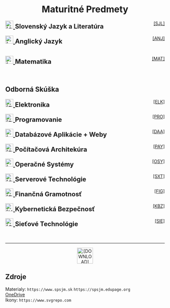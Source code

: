 <div align="center">

# Maturitné Predmety

</div>

<div style="display: flex; justify-content: space-between;">
    <span style="font-size: 20px;">
        <a href= "/SJL/SLOVENCINA.md">
            <img src="https://flagcdn.com/sk.svg" width="25" alt="[SJL]">
        </a>
        <b>
            Slovenský Jazyk a Literatúra
        </b>
    </span>
    <span><a href= "/SJL/SLOVENCINA.md">[SJL]</a></span>
</div>
<br>
<div style="display: flex; justify-content: space-between;">
    <span style="font-size: 20px;">
        <a href= "/ENG/ENGLISH.md">
            <img src="https://flagcdn.com/gb.svg" width="25" alt="[ANJ]">
        </a>
        <b>
            Anglický Jazyk
        </b>
    </span>
    <span><a href= "/ENG/ENGLISH.md">[ANJ]</a></span>
</div>
<br><br>
<div style="display: flex; justify-content: space-between;">
    <span style="font-size: 20px;">
        <a href= "/MAT/MATEMATIKA.md">
            <img src="https://www.svgrepo.com/show/499849/calculator.svg" width="25" alt="[MAT]">
        </a>
        <b>
            Matematika
        </b>
    </span>
    <span><a href= "/MAT/MATEMATIKA.md">[MAT]</a></span>
</div>
<br><br>

## Odborná Skúška

<div style="display: flex; justify-content: space-between;">
    <span style="font-size: 20px;">
        <a href= "/TCOZ/ELK/ELEKTRONIKA.md">
            <img src="https://www.svgrepo.com/show/179506/electricity-signal.svg" width="25" alt="[ELK]">
        </a>
        <b>
            Elektronika
        </b>
    </span>
    <span><a href= "/TCOZ/ELK/ELEKTRONIKA.md">[ELK]</a></span>
</div>
<br>
<div style="display: flex; justify-content: space-between;">
    <span style="font-size: 20px;">
        <a href= "/TCOZ/PRO/PROGRAMOVANIE.md">
            <img src="https://www.svgrepo.com/show/452184/csharp.svg" width="25" alt="[PRO]">
        </a>
        <b>
            Programovanie
        </b>
    </span>
    <span><a href= "/TCOZ/PRO/PROGRAMOVANIE.md">[PRO]</a></span>
</div>
<br>
<div style="display: flex; justify-content: space-between;">
    <span style="font-size: 20px;">
        <a href= "/TCOZ/DAB/DATABAZOVE_APLIKACIE.md">
            <img src="https://www.svgrepo.com/show/387308/data-all.svg" width="25" alt="[DAB]">
        </a>
        <b>
            Databázové Aplikácie + Weby
        </b>
    </span>
    <span><a href= "/TCOZ/DAB/DATABAZOVE_APLIKACIE.md">[DAA]</a></span>
</div>
<br>
<div style="display: flex; justify-content: space-between;">
    <span style="font-size: 20px;">
        <a href= "/TCOZ/PAY/POCITACOVA_ARCHITEKTURA.md">
            <img src="https://www.svgrepo.com/show/284036/pc.svg" width="25" alt="[PAY]">
        </a>
        <b>
            Počítačová Architekúra
        </b>
    </span>
    <span><a href= "/TCOZ/PAY/POCITACOVA_ARCHITEKTURA.md">[PAY]</a></span>
</div>
<br>
<div style="display: flex; justify-content: space-between;">
    <span style="font-size: 20px;">
        <a href= "/TCOZ/OSY/OPERACNE_SYSTEMY.md">
            <img src="https://www.svgrepo.com/show/197934/windows-operating-system.svg" width="25" alt="[OSY]">
        </a>
        <b>
            Operačné Systémy
        </b>
    </span>
    <span><a href= "/TCOZ/OSY/OPERACNE_SYSTEMY">[OSY]</a></span>
</div>
<br>
<div style="display: flex; justify-content: space-between;">
    <span style="font-size: 20px;">
        <a href= "/TCOZ/SXT/SERVEROVE_TECHNOLOGIE.md">
            <img src="https://www.svgrepo.com/show/288624/server.svg" width="25" alt="[SXT]">
        </a>
        <b>
            Serverové Technológie
        </b>
    </span>
    <span><a href= "/TCOZ/SXT/SERVEROVE_TECHNOLOGIE.md">[SXT]</a></span>
</div>
<br>
<div style="display: flex; justify-content: space-between;">
    <span style="font-size: 20px;">
        <a href= "/TCOZ/FIG/FINANCNA_GRAMOTNOST.md">
            <img src="https://www.svgrepo.com/show/233904/money.svg" width="25" alt="[FIG]">
        </a>
        <b>
            Finančná Gramotnosť
        </b>
    </span>
    <span><a href= "/TCOZ/FIG/FINANCNA_GRAMOTNOST.md">[FIG]</a></span>
</div>
<br>
<div style="display: flex; justify-content: space-between;">
    <span style="font-size: 20px;">
        <a href= "/TCOZ/KBZ/KYBERNETICKA_BEZPECNOST.md">
            <img src="https://www.svgrepo.com/show/219387/security-shield.svg" width="25" alt="[KBZ]">
        </a>
        <b>
            Kybernetická Bezpečnosť
        </b>
    </span>
    <span><a href= "/TCOZ/KBZ/KYBERNETICKA_BEZPECNOST.md">[KBZ]</a></span>
</div>
<br>
<div style="display: flex; justify-content: space-between;">
    <span style="font-size: 20px;">
        <a href= "/TCOZ/SIE/SIETOVE_TECHNOLOGIE.md">
            <img src="https://www.svgrepo.com/show/499810/router.svg" width="25" alt="[SIE]">
        </a>
        <b>
            Sieťové Technológie 
        </b>
    </span>
    <span><a href= "/TCOZ/SIE/SIETOVE_TECHNOLOGIE.md">[SIE]</a></span>
</div>
<br><br>

-----------------------------------------------------------------------

<div align="center">
    <a href="https://github.com/Y0hn/maturita/archive/refs/heads/main.zip"><img src="https://www.svgrepo.com/show/468686/download.svg" width="50" alt="[DOWNLOAD]"></a>
</div>

## Zdroje
Materialy: ```https://www.spsjm.sk``` ```https://spsjm.edupage.org```
<br>
[OneDrive](https://onedrive.live.com/?authkey=%21AHGlYhm09j37YJc&id=C88AD62C8E31C5AE%2159156&cid=C88AD62C8E31C5AE)
<br>
Ikony: ```https://www.svgrepo.com```